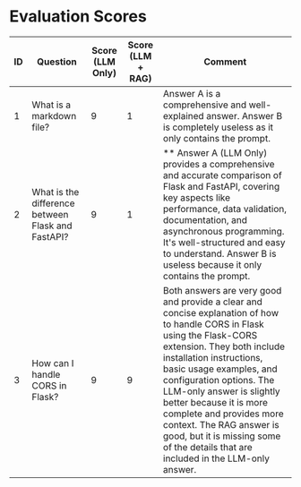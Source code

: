 # Evaluation Scores

| ID | Question | Score (LLM Only) | Score (LLM + RAG) | Comment |
|----|----------|------------------|-------------------|---------|
| 1 | What is a markdown file? | 9 | 1 | Answer A is a comprehensive and well-explained answer. Answer B is completely useless as it only contains the prompt. |
| 2 | What is the difference between Flask and FastAPI? | 9 | 1 | ** Answer A (LLM Only) provides a comprehensive and accurate comparison of Flask and FastAPI, covering key aspects like performance, data validation, documentation, and asynchronous programming. It's well-structured and easy to understand. Answer B is useless because it only contains the prompt. |
| 3 | How can I handle CORS in Flask? | 9 | 9 | Both answers are very good and provide a clear and concise explanation of how to handle CORS in Flask using the Flask-CORS extension. They both include installation instructions, basic usage examples, and configuration options. The LLM-only answer is slightly better because it is more complete and provides more context. The RAG answer is good, but it is missing some of the details that are included in the LLM-only answer. |